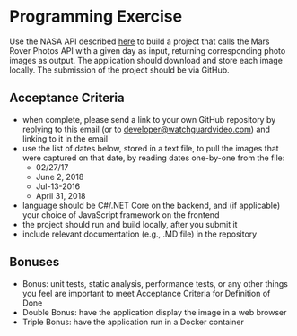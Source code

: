 # Programming Exercise

Use the NASA API described [here](https://api.nasa.gov) to build a project that calls the Mars Rover Photos API with a given day as input, returning corresponding photo images as output. The application should download and store each image locally. The submission of the project should be via GitHub.

## Acceptance Criteria

- when complete, please send a link to your own GitHub repository by replying to this email (or to developer@watchguardvideo.com) and linking to it in the email
- use the list of dates below, stored in a text file, to pull the images that were captured on that date, by reading dates one-by-one from the file:
  - 02/27/17
  - June 2, 2018
  - Jul-13-2016
  - April 31, 2018
- language should be C#/.NET Core on the backend, and (if applicable) your choice of JavaScript framework on the frontend
- the project should run and build locally, after you submit it
- include relevant documentation (e.g., .MD file) in the repository

## Bonuses

- Bonus: unit tests, static analysis, performance tests, or any other things you feel are important to meet Acceptance Criteria for Definition of Done
- Double Bonus: have the application display the image in a web browser
- Triple Bonus: have the application run in a Docker container
